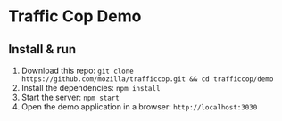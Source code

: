 # Traffic Cop Demo

## Install & run

1. Download this repo: `git clone https://github.com/mozilla/trafficcop.git && cd trafficcop/demo`
2. Install the dependencies: `npm install`
3. Start the server: `npm start`
4. Open the demo application in a browser: `http://localhost:3030`

